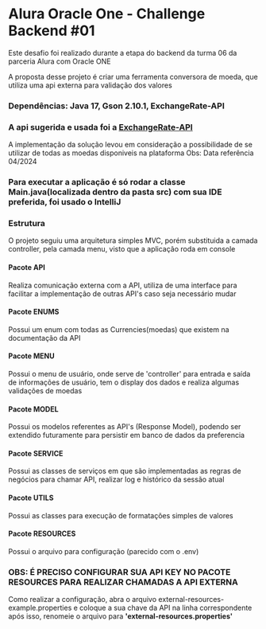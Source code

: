 # Alura Oracle One - Challenge Backend #01

Este desafio foi realizado durante a etapa do backend da turma 06 da parceria Alura com Oracle ONE

A proposta desse projeto é criar uma ferramenta conversora de moeda, que utiliza uma api externa para validação dos valores

### Dependências: Java 17, Gson 2.10.1, ExchangeRate-API
### A api sugerida e usada foi a [ExchangeRate-API](https://www.exchangerate-api.com/)

A implementação da solução levou em consideração a possibilidade de se utilizar de todas as moedas disponiveis na plataforma
Obs: Data referência 04/2024

### Para executar a aplicação é só rodar a classe Main.java(localizada dentro da pasta src) com sua IDE preferida, foi usado o IntelliJ

### Estrutura
O projeto seguiu uma arquitetura simples MVC, porém substituida a camada controller, pela camada menu, visto que a aplicação roda em console

#### Pacote API
Realiza comunicação externa com a API, utiliza de uma interface para facilitar a implementação de outras API's caso seja necessário mudar

#### Pacote ENUMS
Possui um enum com todas as Currencies(moedas) que existem na documentação da API

#### Pacote MENU
Possui o menu de usuário, onde serve de 'controller' para entrada e saída de informações de usuário, tem o display dos dados e realiza algumas validações de moedas

#### Pacote MODEL
Possui os modelos referentes as API's (Response Model), podendo ser extendido futuramente para persistir em banco de dados da preferencia

#### Pacote SERVICE
Possui as classes de serviços em que são implementadas as regras de negócios para chamar API, realizar log e histórico da sessão atual

#### Pacote UTILS
Possui as classes para execução de formatações simples de valores

#### Pacote RESOURCES
Possui o arquivo para configuração (parecido com o .env)

### OBS: É PRECISO CONFIGURAR SUA API KEY NO PACOTE RESOURCES PARA REALIZAR CHAMADAS A API EXTERNA
Como realizar a configuração, abra o arquivo external-resources-example.properties e coloque a sua chave da API na linha correspondente
após isso, renomeie o arquivo para **'external-resources.properties'**
